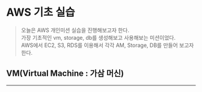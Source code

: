 # AWS 기초 실습

> 오늘은 AWS 개인미션 실습을 진행해보고자 한다.  
> 가장 기초적인 vm, storage, db를 생성해보고 사용해보는 미션이었다.  
> AWS에서 EC2, S3, RDS를 이용해서 각각 AM, Storage, DB를 만들어 보고자 한다.

## VM(Virtual Machine : 가삼 머신)
*** 


[//]: # (- AWS에서 VM은 EC2에서 )

[//]: # ()
[//]: # (<div style="height: 50px;"></div>)

[//]: # ()
[//]: # (## Storage : 저장공간)
[//]: # (*** )

[//]: # (- 클라우드 서비스&#40;IaaS : Infrastructure as a Service 혹은 CSP : Cloud Service Provider&#41;)

[//]: # ()
[//]: # (<div style="height: 50px;"></div>)

[//]: # ()
[//]: # (## DB&#40;Data Base : 데이터 저장소&#41;)

[//]: # (*** )

[//]: # (- 클라우드 서비스&#40;IaaS : Infrastructure as a Service 혹은 CSP : Cloud Service Provider&#41;)

[//]: # ()
[//]: # (<div style="height: 50px;"></div>)

[//]: # ()
[//]: # (## 실습 하면서 궁금한 단어 및 내용)

[//]: # (*** )

[//]: # (- 클라우드 서비스&#40;IaaS : Infrastructure as a Service 혹은 CSP : Cloud Service Provider&#41;)
